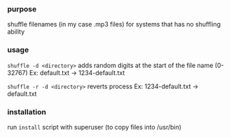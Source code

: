 ### purpose
shuffle filenames (in my case .mp3 files) for systems that has no shuffling ability

### usage
`shuffle -d <directory>`
adds random digits at the start of the file name (0-32767)
Ex: default.txt -> 1234-default.txt

`shuffle -r -d <directory>`
reverts process
Ex: 1234-default.txt -> default.txt

### installation
run `install` script with superuser (to copy files into /usr/bin)